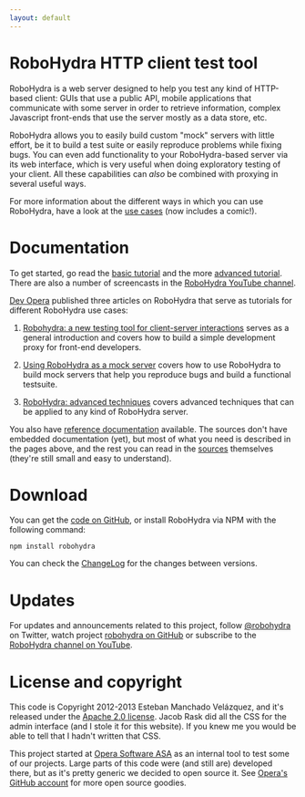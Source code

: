 ```yaml
---
layout: default
---
```

RoboHydra HTTP client test tool
===============================

RoboHydra is a web server designed to help you test any kind of
HTTP-based client: GUIs that use a public API, mobile applications
that communicate with some server in order to retrieve information,
complex Javascript front-ends that use the server mostly as a data
store, etc.

RoboHydra allows you to easily build custom "mock" servers with little
effort, be it to build a test suite or easily reproduce problems while
fixing bugs. You can even add functionality to your RoboHydra-based
server via its web interface, which is very useful when doing
exploratory testing of your client. All these capabilities can _also_
be combined with proxying in several useful ways.

For more information about the different ways in which you can use
RoboHydra, have a look at the [use cases](usecases) (now includes a
comic!).

Documentation
=============

To get started, go read the [basic tutorial](tutorial) and the more
[advanced tutorial](tutorial/advanced). There are also a number of
screencasts in the [RoboHydra YouTube
channel](http://www.youtube.com/user/robohydra/videos).

[Dev Opera](http://dev.opera.com) published three articles on
RoboHydra that serve as tutorials for different RoboHydra use cases:

1. [Robohydra: a new testing tool for client-server
interactions](http://dev.opera.com/articles/view/robohydra-a-new-testing-tool-for-client-server-interactions/)
serves as a general introduction and covers how to build a simple
development proxy for front-end developers.

2. [Using RoboHydra as a mock
server](http://dev.opera.com/articles/view/using-robohydra-as-a-mock-server/)
covers how to use RoboHydra to build mock servers that help you
reproduce bugs and build a functional testsuite.

3. [RoboHydra: advanced
techniques](http://dev.opera.com/articles/view/robohydra-advanced-techniques/)
covers advanced techniques that can be applied to any kind of
RoboHydra server.

You also have [reference documentation](documentation) available. The
sources don't have embedded documentation (yet), but most of what you
need is described in the pages above, and the rest you can read in the
[sources](https://github.com/operasoftware/robohydra) themselves
(they're still small and easy to understand).

Download
========

You can get the [code on
GitHub](https://github.com/operasoftware/robohydra), or install
RoboHydra via NPM with the following command:

    npm install robohydra

You can check the
[ChangeLog](https://raw.github.com/operasoftware/robohydra/master/ChangeLog)
for the changes between versions.

Updates
=======

For updates and announcements related to this project, follow
[@robohydra](https://twitter.com/robohydra) on Twitter, watch project
[robohydra on GitHub](https://github.com/operasoftware/robohydra) or
subscribe to the [RoboHydra channel on
YouTube](http://www.youtube.com/user/robohydra/videos).

License and copyright
=====================

This code is Copyright 2012-2013 Esteban Manchado Velázquez, and it's
released under the [Apache 2.0
license](http://www.apache.org/licenses/LICENSE-2.0.txt). Jacob Rask
did all the CSS for the admin interface (and I stole it for this
website). If you knew me you would be able to tell that I hadn't
written that CSS.

This project started at [Opera Software ASA](http://opera.com) as an
internal tool to test some of our projects. Large parts of this code
were (and still are) developed there, but as it's pretty generic we
decided to open source it. See [Opera's GitHub
account](http://github.com/operasoftware) for more open source
goodies.
